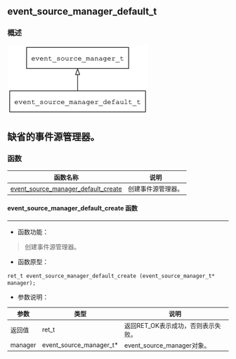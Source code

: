 ## event\_source\_manager\_default\_t
### 概述
![image](images/event_source_manager_default_t_0.png)

缺省的事件源管理器。
----------------------------------
### 函数
<p id="event_source_manager_default_t_methods">

| 函数名称 | 说明 | 
| -------- | ------------ | 
| <a href="#event_source_manager_default_t_event_source_manager_default_create">event\_source\_manager\_default\_create</a> | 创建事件源管理器。 |
#### event\_source\_manager\_default\_create 函数
-----------------------

* 函数功能：

> <p id="event_source_manager_default_t_event_source_manager_default_create">创建事件源管理器。

* 函数原型：

```
ret_t event_source_manager_default_create (event_source_manager_t* manager);
```

* 参数说明：

| 参数 | 类型 | 说明 |
| -------- | ----- | --------- |
| 返回值 | ret\_t | 返回RET\_OK表示成功，否则表示失败。 |
| manager | event\_source\_manager\_t* | event\_source\_manager对象。 |
